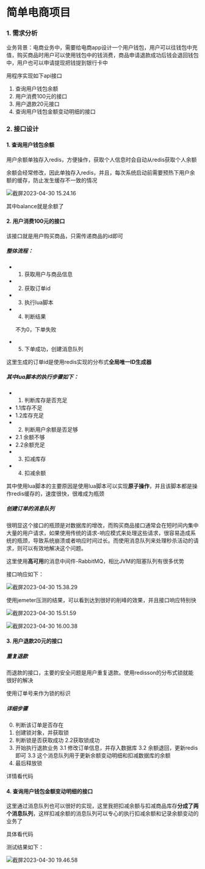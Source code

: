 # 简单电商项目

### 1. 需求分析

业务背景：电商业务中，需要给电商app设计一个用户钱包，用户可以往钱包中充值，购买商品时用户可以使用钱包中的钱消费，商品申请退款成功后钱会退回钱包中，用户也可以申请提现把钱提到银行卡中

用程序实现如下api接口

1. 查询用户钱包余额
2. 用户消费100元的接口
3. 用户退款20元接口
4. 查询用户钱包金额变动明细的接口



### 2. 接口设计

#### 1. 查询用户钱包余额

用户余额单独存入redis，方便操作，获取个人信息时会自动从redis获取个人余额

余额会经常修改，因此单独存入redis，并且，每次系统启动前需要预热下用户余额的缓存，防止发生缓存不一致的情况

![截屏2023-04-30 15.24.16](https://typora-1312272916.cos.ap-shanghai.myqcloud.com//img%E6%88%AA%E5%B1%8F2023-04-30%2015.24.16.png)

其中balance就是余额了



#### 2. 用户消费100元的接口

该接口就是用户购买商品，只需传递商品的id即可

##### 整体流程：

- 1. 获取用户与商品信息

- 2. 获取订单id

- 3. 执行lua脚本

- 4. 判断结果

    不为0，下单失败

- 5. 下单成功，创建消息队列

这里生成的订单id是使用redis实现的分布式**全局唯一ID生成器**

##### 其中lua脚本的执行步骤如下：

- 1. 判断库存是否充足
- 1.1库存不足
- 1.2库存充足
- 2. 判断用户余额是否足够
- 2.1 余额不够
- 2.2余额充足
- 3. 扣减库存
- 4. 扣减余额

其中使用lua脚本的主要原因是使用lua脚本可以实现**原子操作**，并且该脚本都是操作redis缓存的，速度很快，很难成为瓶颈

##### 创建订单的消息队列

很明显这个接口的瓶颈是对数据库的增改，而购买商品接口通常会在短时间内集中大量的用户请求，如果使用传统的请求-响应模式来处理这些请求，很容易造成系统的瓶颈，导致系统崩溃或者响应时间过长。而使用消息队列来处理秒杀活动的请求，则可以有效地解决这个问题。

这里使用**高可用**的消息中间件-RabbitMQ，相比JVM的阻塞队列有很多优势

接口响应如下：

![截屏2023-04-30 15.38.29](https://typora-1312272916.cos.ap-shanghai.myqcloud.com//img%E6%88%AA%E5%B1%8F2023-04-30%2015.38.29.png)

使用jemeter压测的结果，可以看到达到很好的削峰的效果，并且接口响应特别快

![截屏2023-04-30 15.51.59](https://typora-1312272916.cos.ap-shanghai.myqcloud.com//img%E6%88%AA%E5%B1%8F2023-04-30%2015.51.59.png)

![截屏2023-04-30 16.00.38](https://typora-1312272916.cos.ap-shanghai.myqcloud.com//img%E6%88%AA%E5%B1%8F2023-04-30%2016.00.38.png)

#### 3. 用户退款20元的接口

##### 重复退款

而退款的接口，主要的安全问题是用户重复退款。使用redisson的分布式锁就能很好的解决

使用订单号来作为锁的标识

##### 详细步骤

0. 判断该订单是否存在
1. 创建锁对象，并获取锁
2. 判断锁是否获取成功
2.2获取锁成功
3. 开始执行退款业务
3.1 修改订单信息，并存入数据库
3.2 余额退回，更新redis即可
3.3 这个消息队列用于更新余额变动明细和扣减数据库的余额
4. 最后释放锁

详情看代码



#### 4. 查询用户钱包金额变动明细的接口

这里通过消息队列也可以很好的实现，这里我把扣减余额与扣减商品库存**分成了两个消息队列**，这样扣减余额的消息队列可以专心的执行扣减余额和记录余额变动的业务了

具体看代码

测试结果如下：

![截屏2023-04-30 19.46.58](https://typora-1312272916.cos.ap-shanghai.myqcloud.com//img%E6%88%AA%E5%B1%8F2023-04-30%2019.46.58.png)



